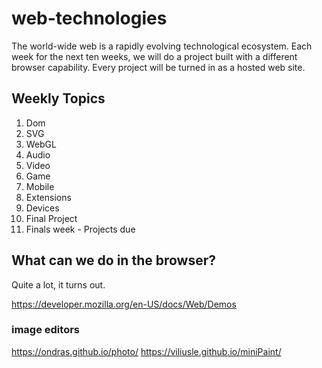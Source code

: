# web-technologies

The world-wide web is a rapidly evolving technological ecosystem.
Each week for the next ten weeks, we will do a project built with a different browser capability.
Every project will be turned in as a hosted web site.

## Weekly Topics

1. Dom
2. SVG
3. WebGL
4. Audio
5. Video
6. Game
7. Mobile
8. Extensions
9. Devices
10. Final Project
11. Finals week - Projects due

## What can we do in the browser?

Quite a lot, it turns out.

https://developer.mozilla.org/en-US/docs/Web/Demos

### image editors

https://ondras.github.io/photo/
https://viliusle.github.io/miniPaint/
